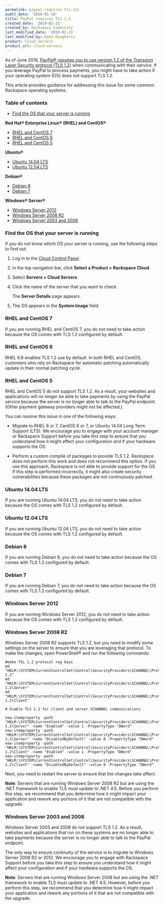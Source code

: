 ```yaml
---
permalink: paypal-requires-tls-12/
audit_date: '2019-01-18'
title: PayPal requires TLS 1.2
created_date: '2019-02-21'
created_by: Rackspace Community
last_modified_date: '2019-02-21'
last_modified_by: Kate Dougherty
product: Cloud Servers
product_url: cloud-servers
---
```

As of June 2016, [PayPal&reg; requires you to use version 1.2 of the Transport
Layer Security protocol (TLS 1.2)](https://www.paypal.com/us/smarthelp/article/why-do-i-need-to-upgrade-my-system-to-tls-1.2-faq3898) when communicating with their service. If you leverage PayPal 
to process payments, you might have to take action if your operating system (OS) 
does not support TLS 1.2. 

This article provides guidance for addressing this issue for some common
Rackspace operating systems.

### Table of contents

* [Find the OS that your server is running](#findos)

**Red Hat&reg; Enterprise Linux&reg; (RHEL) and CentOS&reg;**

* [RHEL and CentOS 7](#rhel_and_centos7)
* [RHEL and CentOS 6](#rhel_and_centos6)
* [RHEL and CentOS 5](#rhel_and_centos5)

**Ubuntu&reg;**

* [Ubuntu 14.04 LTS](#ubuntu_1404)
* [Ubuntu 12.04 LTS](#ubuntu_1204)

**Debian&reg;**

* [Debian 8](#debian8)
* [Debian 7](#debian7)

**Windows&reg; Server&reg;**

* [Windows Server 2012](#windows2012)
* [Windows Server 2008 R2](#windows2008_r2)
* [Windows Server 2003 and 2008](#windows2003_2008)

### <a id="findos">Find the OS that your server is running</a>

If you do not know which OS your server is running, 
use the following steps to find out:

1. Log in to the [Cloud Control Panel](https://login.rackspace.com).
2. In the top navigation bar, click **Select a Product > Rackspace Cloud**.
3. Select **Servers > Cloud Servers**.
4. Click the name of the server that you want to check.

   The **Server Details** page appears.

5. The OS appears in the **System Image** field.

### <a id="rhel_and_centos7">RHEL and CentOS 7</a>

If you are running RHEL and CentOS 7, you do not need to take action because
the OS comes with TLS 1.2 configured by default.

### <a id="rhel_and_centos6">RHEL and CentOS 6</a>

RHEL 6.8 enables TLS 1.2 use by default. In both RHEL and CentOS, customers
who rely on Rackspace for automatic patching automatically update in their
normal patching cycle.

### <a id="rhel_and_centos5">RHEL and CentOS 5</a>

RHEL and CentOS 5 do not support TLS 1.2. As a result, your websites and
applications will no longer be able to take payments by using the PayPal
service because the server is no longer able to talk to the PayPal endpoint.
(Other payment gateway providers might not be affected.)

You can resolve this issue in one of the following ways:

- Migrate to RHEL 6 or 7, CentOS 6 or 7, or Ubuntu 14.04 Long Term Support
  (LTS). We encourage you to engage with your account manager or Rackspace
  Support before you take this step to ensure that you understand how it
  might affect your configuration and if your hardware supports the OS.

- Perform a custom compile of packages to provide TLS 1.2. Rackspace does not
  perform this work and does not recommend this option. If you use this
  approach, Rackspace is not able to provide support for the OS. If this step
  is performed incorrectly, it might also create security vulnerabilities
  because these packages are not continuously patched.

### <a id="ubuntu_1404">Ubuntu 14.04 LTS</a>

If you are running Ubuntu 14.04 LTS, you do not need to take action because
the OS comes with TLS 1.2 configured by default.

### <a id="ubuntu_1204">Ubuntu 12.04 LTS</a>

If you are running Ubuntu 12.04 LTS, you do not need to take action because the
OS comes with TLS 1.2 configured by default.

### <a id="debian8">Debian 8</a>

If you are running Debian 8, you do not need to take action because the OS
comes with TLS 1.2 configured by default.

### <a id="debian7">Debian 7</a>

If you are running Debian 7, you do not need to take action because the OS comes with
TLS 1.2 configured by default.

### <a id="windows2012">Windows Server 2012</a>

If you are running Windows Server 2012, you do not need to take action because
the OS comes with TLS 1.2 configured by default.

### <a id="windows2008_r2">Windows Server 2008 R2</a>

Windows Server 2008 R2 supports TLS 1.2, but you need to modify some settings
on the server to ensure that you are leveraging that protocol. To make the
changes, open PowerShell&reg; and run the following commands:

    #make TSL 1.2 protocol reg keys
    md "HKLM:\SYSTEM\CurrentControlSet\Control\SecurityProviders\SCHANNEL\Protocols\TLS 1.2"
    md "HKLM:\SYSTEM\CurrentControlSet\Control\SecurityProviders\SCHANNEL\Protocols\TLS 1.2\Server"
    md "HKLM:\SYSTEM\CurrentControlSet\Control\SecurityProviders\SCHANNEL\Protocols\TLS 1.2\Client"

    # Enable TLS 1.2 for client and server SCHANNEL communications

    new-itemproperty -path     "HKLM:\SYSTEM\CurrentControlSet\Control\SecurityProviders\SCHANNEL\Protocols\TLS 1.2\Server" -name "Enabled" -value 1 -PropertyType "DWord"
    new-itemproperty -path "HKLM:\SYSTEM\CurrentControlSet\Control\SecurityProviders\SCHANNEL\Protocols\TLS 1.2\Server" -name "DisabledByDefault" -value 0 -PropertyType "DWord"
    new-itemproperty -path "HKLM:\SYSTEM\CurrentControlSet\Control\SecurityProviders\SCHANNEL\Protocols\TLS 1.2\Client" -name "Enabled" -value 1 -PropertyType "DWord"
    new-itemproperty -path "HKLM:\SYSTEM\CurrentControlSet\Control\SecurityProviders\SCHANNEL\Protocols\TLS 1.2\Client" -name "DisabledByDefault" -value 0 -PropertyType "DWord"

Next, you need to restart the server to ensure that the changes take effect.

**Note**: Servers that are running Windows Server 2008 R2 but are using the
.NET framework to enable TLS must update to .NET 4.5. Before you perform
this step, we recommend that you determine how it might impact your
application and rework any portions of it that are not compatible with the
upgrade.

### <a id="windows2003_2008">Windows Server 2003 and 2008</a>

Windows Server 2003 and 2008 do not support TLS 1.2. As a result,
websites and applications that run on these systems are no longer able to take
payments because the server is no longer able to talk to the PayPal endpoint.

The only way to ensure continuity of the service is to migrate to Windows
Server 2008 R2 or 2012. We encourage you to engage with Rackspace Support
before you take this step to ensure you understand how it might affect your
configuration and if your hardware supports the OS.

**Note**: Servers that are running Windows Server 2008 but are using the .NET
framework to enable TLS must update to .NET 4.5. However, before you perform
this step, we recommend that you determine how it might impact your
application and rework any portions of it that are not compatible with the
upgrade.
